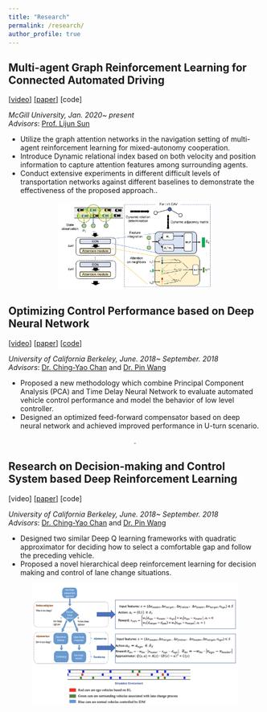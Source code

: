 ```yaml
---
title: "Research"
permalink: /research/
author_profile: true
---
```




## Multi-agent Graph Reinforcement Learning for Connected Automated Driving 
[[video](https://www.youtube.com/watch?v=rL95dglox2c&t=158s)] [[paper]](https://arxiv.org/abs/2007.02794) [code]

*McGill University, Jan. 2020~ present*  
*Advisors*: [Prof. Lijun Sun](https://lijunsun.github.io/) 
*  Utilize the graph attention networks in the navigation setting of multi-agent reinforcement learning for mixed-autonomy cooperation.
*  Introduce Dynamic relational index based on both velocity and position information to capture attention features among surrounding agents.
*  Conduct extensive experiments in different difficult levels of transportation networks against different baselines to demonstrate the effectiveness of the proposed approach..

<center> <img src="https://github.com/SHITIANYU-hue/SHITIANYU-hue.github.io/blob/master/files/cavg.jpg?raw=true" style="zoom:30%" /> </center>


## Optimizing Control Performance based on Deep Neural Network 
[[video](https://www.youtube.com/watch?v=YOHQaaQjuyI)] [[paper](https://arxiv.org/pdf/1901.11212.pdf)] [[code](https://github.com/SHITIANYU-hue/Data-driven-control)]

*University of California Berkeley, June. 2018~ September. 2018*  
*Advisors*: [Dr. Ching-Yao Chan](https://path.berkeley.edu/ching-yao-chan) and [Dr. Pin Wang](https://path.berkeley.edu/pin-wang)  
* Proposed a new methodology which combine Principal Component Analysis (PCA) and Time Delay Neural Network to evaluate automated vehicle control performance and model the behavior of low level controller.
* Designed an optimized feed-forward compensator based on deep neural network and achieved improved performance in U-turn scenario. 

<center> <img src="https://github.com/SHITIANYU-hue/SHITIANYU-hue.github.io/blob/master/files/control.png?raw=true" style="zoom:20%" /> </center>

## Research on Decision-making and Control System based Deep Reinforcement Learning
[video] [[paper](https://ieeexplore.ieee.org/abstract/document/8917392)] [code]

*University of California Berkeley, June. 2018~ September. 2018*  
*Advisors*: [Dr. Ching-Yao Chan](https://path.berkeley.edu/ching-yao-chan) and [Dr. Pin Wang](https://path.berkeley.edu/pin-wang)  
* Designed two similar Deep Q learning frameworks with quadratic approximator for deciding how to select a comfortable gap and follow the preceding vehicle. 
* Proposed a novel hierarchical deep reinforcement learning for decision making and control of lane change situations.

<center> <img src="https://github.com/SHITIANYU-hue/SHITIANYU-hue.github.io/blob/master/files/lanechange.png?raw=true" style="zoom:40%" /> </center>
